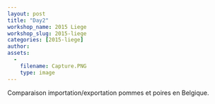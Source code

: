 ```yaml
---
layout: post
title: "Day2"
workshop_name: 2015 Liege
workshop_slug: 2015-liege
categories: [2015-liege]
author:  
assets:
  -
    filename: Capture.PNG
    type: image
---
```

Comparaison importation/exportation pommes et poires en Belgique.
